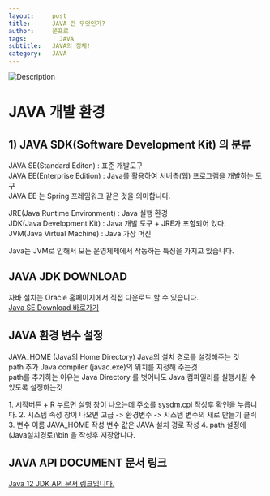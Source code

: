 ```yaml
---
layout:     post
title:      JAVA 란 무엇인가?
author:     쭌프로
tags: 		  JAVA
subtitle:   JAVA의 정체!
category:   JAVA
---
```

<!-- Start Writing Below in Markdown -->

![Description](https://alalstjr.github.io/promote.github.io/img/java_bg.png)

# JAVA 개발 환경

## 1) JAVA SDK(Software Development Kit) 의 분류

<p>
  JAVA SE(Standard Editon) : 표준 개발도구 <br/>
  JAVA EE(Enterprise Edition) : Java를 활용하여 서버측(웹) 프로그램을 개발하는 도구 <br/>
  JAVA EE 는 Spring 프레임워크 같은 것을 의미합니다.
</p>

<p>
  JRE(Java Runtime Environment) : Java 실행 환경 <br/>
  JDK(Java Development Kit) : Java 개발 도구 + JRE가 포함되어 있다. <br/>
  JVM(Java Virtual Machine) : Java 가상 머신
</p>

<p>
  Java는 JVM로 인해서 모든 운영체제에서 작동하는 특징을 가지고 있습니다.
</p>

## JAVA JDK DOWNLOAD

<p>
  자바 설치는 Oracle 홈페이지에서 직접 다운로드 할 수 있습니다.<br/>
  <a href="https://www.oracle.com/technetwork/java/javase/downloads/index.html">Java SE Download 바로가기</a>
</p>

## JAVA 환경 변수 설정

<p>
  JAVA_HOME (Java의 Home Directory) Java의 설치 경로를 설정해주는 것 <br/>
  path 추가 Java compiler (javac.exe)의 위치를 지정해 주는것 <br/>
  path를 추가하는 이유는 Java Directory 를 벗어나도 Java 컴파일러를 실행시킬 수 있도록 설정하는것
</p>

<p>
  1. 시작버튼 + R 누르면 실행 창이 나오는데 주소를 sysdm.cpl 작성후 확인을 누릅니다.
  2. 시스템 속성 창이 나오면 고급 -> 환경변수 -> 시스템 변수의 새로 만들기 클릭
  3. 변수 이름 JAVA_HOME 작성 변수 값은 JAVA 설치 경로 작성 
  4. path 설정에 (Java설치경로)\bin 을 작성후 저장합니다. 
</p>

## JAVA API DOCUMENT 문서 링크

<a href="https://docs.oracle.com/en/java/javase/12/docs/api/index.html">Java 12 JDK API 문서 링크입니다.</p>

